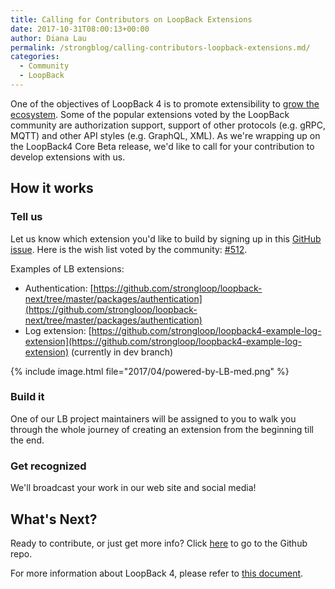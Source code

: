 ```yaml
---
title: Calling for Contributors on LoopBack Extensions
date: 2017-10-31T08:00:13+00:00
author: Diana Lau
permalink: /strongblog/calling-contributors-loopback-extensions.md/
categories:
  - Community
  - LoopBack
---
```


One of the objectives of LoopBack 4 is to promote extensibility to [grow the ecosystem](http://loopback.io/doc/en/lb4/Crafting-LoopBack-Next.html#objectives). Some of the popular extensions voted by the LoopBack community are authorization support, support of other protocols (e.g. gRPC, MQTT) and other API styles (e.g. GraphQL, XML). As we're wrapping up on the LoopBack4 Core Beta release, we'd like to call for your contribution to develop extensions with us.  
 
## How it works ##

### Tell us ###

Let us know which extension you'd like to build by signing up in this [GitHub issue](https://github.com/strongloop/loopback-connector/pull/119). Here is the wish list voted by the community: [#512](https://github.com/strongloop/loopback-next/issues/512).
<!--more-->
Examples of LB extensions:
- Authentication: [https://github.com/strongloop/loopback-next/tree/master/packages/authentication](https://github.com/strongloop/loopback-next/tree/master/packages/authentication)
- Log extension: [https://github.com/strongloop/loopback4-example-log-extension](https://github.com/strongloop/loopback4-example-log-extension) (currently in dev branch)

{% include image.html file="2017/04/powered-by-LB-med.png" %}

### Build it ###

One of our LB project maintainers will be assigned to you to walk you through the whole journey of creating an extension from the beginning till the end.

### Get recognized ###

We'll broadcast your work in our web site and social media!
 
## What's Next? ##

Ready to contribute, or just get more info? Click [here](https://github.com/strongloop/loopback-next/issues/647) to go to the Github repo.

For more information about LoopBack 4, please refer to [this document](http://loopback.io/doc/en/lb4). 
